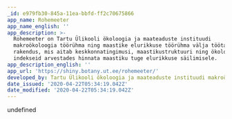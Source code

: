 ```yaml
---
_id: e979fb30-845a-11ea-bbfd-ff2c70675866
app_name: Rohemeeter
app_name_english: ''
app_description: >-
  Rohemeeter on Tartu Ülikooli ökoloogia ja maateaduste instituudi
  makroökoloogia töörühma ning maastike elurikkuse töörühma välja töötatud
  rakendus, mis aitab keskkonnatingimusi, maastikustruktuuri ning ökoloogilisi
  indekseid arvestades hinnata maastiku tuge elurikkuse säilimisele.
app_description_english: ''
app_url: 'https://shiny.botany.ut.ee/rohemeeter/'
developed_by: Tartu Ülikooli ökoloogia ja maateaduste instituudi makroökoloogia töörühm
date_issued: '2020-04-22T05:34:19.042Z'
date_modified: '2020-04-22T05:34:19.042Z'
---
```

undefined
